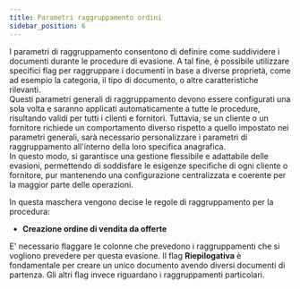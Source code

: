 ```yaml
---
title: Parametri raggruppamento ordini
sidebar_position: 6
---
```


I parametri di raggruppamento consentono di definire come suddividere i documenti durante le procedure di evasione. A tal fine, è possibile utilizzare specifici flag per raggruppare i documenti in base a diverse proprietà, come ad esempio la categoria, il tipo di documento, o altre caratteristiche rilevanti.            
Questi parametri generali di raggruppamento devono essere configurati una sola volta e saranno applicati automaticamente a tutte le procedure, risultando validi per tutti i clienti e fornitori. Tuttavia, se un cliente o un fornitore richiede un comportamento diverso rispetto a quello impostato nei parametri generali, sarà necessario personalizzare i parametri di raggruppamento all'interno della loro specifica anagrafica.           
In questo modo, si garantisce una gestione flessibile e adattabile delle evasioni, permettendo di soddisfare le esigenze specifiche di ogni cliente o fornitore, pur mantenendo una configurazione centralizzata e coerente per la maggior parte delle operazioni.

In questa maschera vengono decise le regole di raggruppamento per la procedura:  
- **Creazione ordine di vendita da offerte**  
 
E' necessario flaggare le colonne che prevedono i raggruppamenti che si vogliono prevedere per questa evasione. 
Il flag **Riepilogativa** è fondamentale per creare un unico documento avendo diversi documenti di partenza. Gli altri flag invece riguardano i raggruppamenti particolari.         
